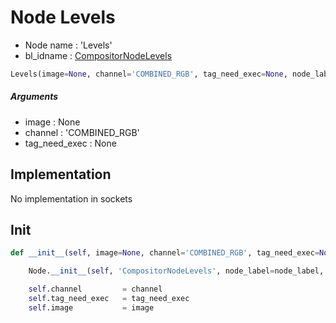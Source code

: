 # Node Levels

- Node name : 'Levels'
- bl_idname : [CompositorNodeLevels](https://docs.blender.org/api/current/bpy.types.CompositorNodeLevels.html)


``` python
Levels(image=None, channel='COMBINED_RGB', tag_need_exec=None, node_label=None, node_color=None)
```
##### Arguments

- image : None
- channel : 'COMBINED_RGB'
- tag_need_exec : None

## Implementation

No implementation in sockets

## Init

``` python
def __init__(self, image=None, channel='COMBINED_RGB', tag_need_exec=None, node_label=None, node_color=None):

    Node.__init__(self, 'CompositorNodeLevels', node_label=node_label, node_color=node_color)

    self.channel         = channel
    self.tag_need_exec   = tag_need_exec
    self.image           = image
```

